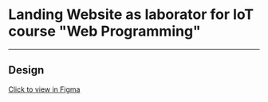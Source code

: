 # Landing Website as laborator for IoT course "Web Programming"
---
## Design
[Click to view in Figma](figma.com/file/XT2jhcwmHBGxAjIBJsMnH0/LabWork1-V9)

